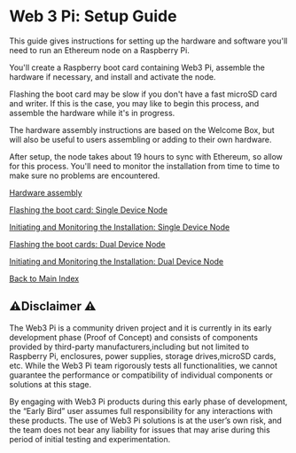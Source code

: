 # Web 3 Pi: Setup Guide

This guide gives instructions for setting up the hardware and software you'll need to run an Ethereum node on a Raspberry Pi.

You'll create a Raspberry boot card containing Web3 Pi, assemble the hardware if necessary, and install and activate the node.

Flashing the boot card may be slow if you don't have a fast microSD card and writer. If this is the case, you may like to begin this process, and assemble the hardware while it's in progress.

The hardware assembly instructions are based on the Welcome Box, but will also be useful to users assembling or adding to their own hardware.

After setup, the node takes about 19 hours to sync with Ethereum, so allow for this process. You'll need to monitor the installation from time to time to make sure no problems are encountered.

[Hardware assembly](./hardware.md)

[Flashing the boot card: Single Device Node](./software-single.md)

[Initiating and Monitoring the Installation: Single Device Node](./monitoring-installation_single.md)

[Flashing the boot cards: Dual Device Node](./software-dual.md)

[Initiating and Monitoring the Installation: Dual Device Node](./monitoring-installation_dual.md)

[Back to Main Index](../index.md)



## ⚠️Disclaimer ⚠️

The Web3 Pi is a community driven project and it is currently in its early development phase (Proof of Concept) and consists of components provided by third-party manufacturers,including but not limited to Raspberry Pi, enclosures, power supplies, storage drives,microSD cards, etc. While the Web3 Pi team rigorously tests all functionalities, we cannot guarantee the performance or compatibility of individual components or solutions at this stage.

By engaging with Web3 Pi products during this early phase of development, the “Early Bird” user assumes full responsibility for any interactions with these products. The use of Web3 Pi solutions is at the user’s own risk, and the team does not bear any liability for issues that may arise during this period of initial testing and experimentation.